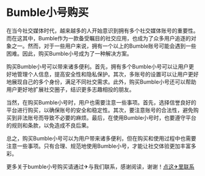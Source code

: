 # Bumble小号购买

在当今社交媒体时代，越来越多的人开始意识到拥有多个社交媒体账号的重要性。而在这其中，Bumble作为一款备受瞩目的社交应用，也成为了众多用户追逐的对象之一。然而，对于一些用户来说，拥有一个以上的Bumble账号可能会遇到一些困难。因此，购买Bumble小号成为了一种解决方案。

购买Bumble小号可以带来诸多便利。首先，拥有多个Bumble小号可以让用户更好地管理个人信息，提高安全性和隐私保护。其次，多账号的设置可以让用户更好地展现自己的多个身份，满足不同社交需求。此外，购买Bumble小号还可以帮助用户更好地扩展社交圈子，结识更多志趣相投的朋友。

当然，在购买Bumble小号时，用户也需要注意一些事项。首先，选择信誉良好的平台进行购买，以确保账号的安全和稳定性。其次，要注意账号的合法性，避免购买到非法账号而导致不必要的麻烦。最后，在使用Bumble小号时，也要遵守平台的规则和条款，以免造成不良后果。

总之，购买Bumble小号可以为用户带来诸多便利，但在购买和使用过程中也需要注意一些事项。只有合理、规范地使用Bumble小号，才能让社交体验更加丰富多彩。

更多关于bumble小号购买请通过✈与我们联系，感谢阅读，谢谢！[点这✈里联系](https://a.k02.cc)